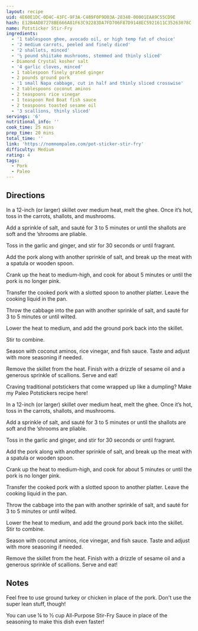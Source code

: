 ```yaml
---
layout: recipe
uid: 4E60E1DC-0D4C-43FC-9F3A-C489F0F9D03A-28340-00001EAA9C55CD9E
hash: E12B4AD87278BE666A81F63C92283DA7FD706F87D9148EC5921611C35263078C
name: Potsticker Stir-Fry
ingredients:
  - '1 tablespoon ghee, avocado oil, or high temp fat of choice'
  - '2 medium carrots, peeled and finely diced'
  - '2 shallots, minced'
  - '¼ pound shiitake mushrooms, stemmed and thinly sliced'
  - Diamond Crystal kosher salt
  - '4 garlic cloves, minced'
  - 1 tablespoon finely grated ginger
  - 2 pounds ground pork
  - '1 small Napa cabbage, cut in half and thinly sliced crosswise'
  - 2 tablespoons coconut aminos
  - 2 teaspoons rice vinegar
  - 1 teaspoon Red Boat fish sauce
  - 2 teaspoons toasted sesame oil
  - '3 scallions, thinly sliced'
servings: '6'
nutritional_info: ''
cook_time: 25 mins
prep_time: 20 mins
total_time: ''
link: 'https://nomnompaleo.com/pot-sticker-stir-fry'
difficulty: Medium
rating: 4
tags:
  - Pork
  - Paleo
---
```


## Directions

In a 12-inch (or larger) skillet over medium heat, melt the ghee. Once it’s hot, toss in the carrots, shallots, and mushrooms.

Add a sprinkle of salt, and sauté for 3 to 5 minutes or until the shallots are soft and the ’shrooms are pliable.

Toss in the garlic and ginger, and stir for 30 seconds or until fragrant.

Add the pork along with another sprinkle of salt, and break up the meat with a spatula or wooden spoon.

Crank up the heat to medium-high, and cook for about 5 minutes or until the pork is no longer pink.

Transfer the cooked pork with a slotted spoon to another platter. Leave the cooking liquid in the pan.

Throw the cabbage into the pan with another sprinkle of salt, and sauté for 3 to 5 minutes or until wilted.

Lower the heat to medium, and add the ground pork back into the skillet.

Stir to combine.

Season with coconut aminos, rice vinegar, and fish sauce. Taste and adjust with more seasoning if needed.

Remove the skillet from the heat. Finish with a drizzle of sesame oil and a generous sprinkle of scallions. Serve and eat!

Craving traditional potstickers that come wrapped up like a dumpling? Make my Paleo Potstickers recipe here!

In a 12-inch (or larger) skillet over medium heat, melt the ghee. Once it’s hot, toss in the carrots, shallots, and mushrooms.

Add a sprinkle of salt, and sauté for 3 to 5 minutes or until the shallots are soft and the ’shrooms are pliable.

Toss in the garlic and ginger, and stir for 30 seconds or until fragrant.

Add the pork along with another sprinkle of salt, and break up the meat with a spatula or wooden spoon.

Crank up the heat to medium-high, and cook for about 5 minutes or until the pork is no longer pink.

Transfer the cooked pork with a slotted spoon to another platter. Leave the cooking liquid in the pan.

Throw the cabbage into the pan with another sprinkle of salt, and sauté for 3 to 5 minutes or until wilted.

Lower the heat to medium, and add the ground pork back into the skillet. Stir to combine.

Season with coconut aminos, rice vinegar, and fish sauce. Taste and adjust with more seasoning if needed.

Remove the skillet from the heat. Finish with a drizzle of sesame oil and a generous sprinkle of scallions. Serve and eat!
## Notes

Feel free to use ground turkey or chicken in place of the pork. Don't use the super lean stuff, though!

You can use ¼ to ½ cup All-Purpose Stir-Fry Sauce in place of the seasoning to make this dish even faster!

